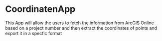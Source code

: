# CoordinatenApp
 This App will allow the users to fetch the information from ArcGIS Online based on a project number and then extract the coordinates of points and export it in a specfic format 

